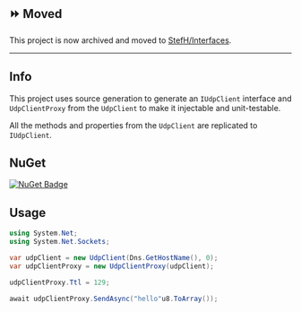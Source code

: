 ## ⏩ Moved
This project is now archived and moved to [StefH/Interfaces](https://github.com/StefH/Interfaces).

---

## Info
This project uses source generation to generate an `IUdpClient` interface and `UdpClientProxy` from the `UdpClient` to make it injectable and unit-testable.

All the methods and properties from the `UdpClient` are replicated to `IUdpClient`.

## NuGet
[![NuGet Badge](https://img.shields.io/nuget/v/IUdpClient)](https://www.nuget.org/packages/IUdpClient)

## Usage
``` c#
using System.Net;
using System.Net.Sockets;

var udpClient = new UdpClient(Dns.GetHostName(), 0);
var udpClientProxy = new UdpClientProxy(udpClient);

udpClientProxy.Ttl = 129;

await udpClientProxy.SendAsync("hello"u8.ToArray());
```
